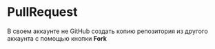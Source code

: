 # PullRequest
В своем аккаунте не GitHub создать копию репозитория из другого аккаунта с помощью кнопки **Fork**
